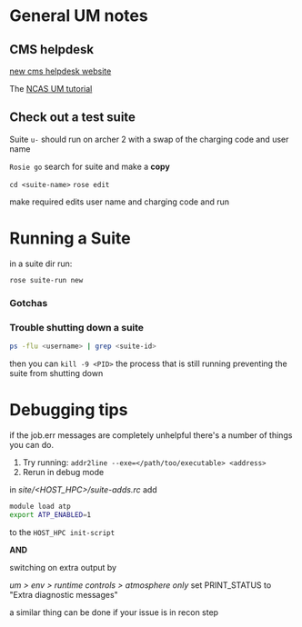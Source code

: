 # General UM notes

## CMS helpdesk

[new cms helpdesk website](https://cms-helpdesk.ncas.ac.uk/)

The [NCAS UM tutorial](http://cms.ncas.ac.uk/documents/training/November2019/)


## Check out a test suite

Suite `u-` should run on archer 2 with a swap of the charging code and user name

`Rosie go` search for suite and make a **copy**

`cd <suite-name>`
`rose edit`

make required edits user name and charging code and run  

# Running a Suite

in a suite dir run:

`rose suite-run new`

### Gotchas

### Trouble shutting down a suite

```bash
ps -flu <username> | grep <suite-id>
```

then you can `kill -9 <PID>` the process that is still running preventing the suite from shutting down

# Debugging tips

if the job.err messages are completely unhelpful there's a number of things you can do.

1. Try running: `addr2line --exe=</path/too/executable> <address>`
2. Rerun in debug mode

in *site/<HOST_HPC>/suite-adds.rc* add
  ```bash
  module load atp
  export ATP_ENABLED=1
  ```
  to the `HOST_HPC init-script`

  **AND**

  switching on extra output by

  *um > env > runtime controls > atmosphere only* set PRINT_STATUS to "Extra diagnostic messages"

a similar thing can be done if your issue is in recon step
